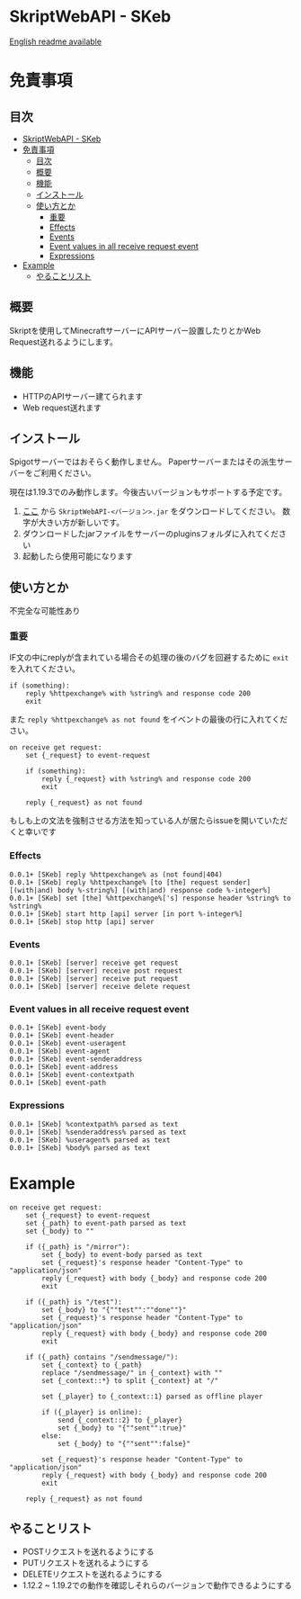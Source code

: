 # SkriptWebAPI - SKeb

[English readme available](/README.MD)

# 免責事項


## 目次

- [SkriptWebAPI - SKeb](#skriptwebapi---skeb)
- [免責事項](#免責事項)
  - [目次](#目次)
  - [概要](#概要)
  - [機能](#機能)
  - [インストール](#インストール)
  - [使い方とか](#使い方とか)
    - [重要](#重要)
    - [Effects](#effects)
    - [Events](#events)
    - [Event values in all receive request event](#event-values-in-all-receive-request-event)
    - [Expressions](#expressions)
- [Example](#example)
  - [やることリスト](#やることリスト)


## 概要

Skriptを使用してMinecraftサーバーにAPIサーバー設置したりとかWeb Request送れるようにします。

## 機能

- HTTPのAPIサーバー建てられます
- Web request送れます
## インストール

Spigotサーバーではおそらく動作しません。 Paperサーバーまたはその派生サーバーをご利用ください。

現在は1.19.3でのみ動作します。今後古いバージョンもサポートする予定です。

1. [ここ](https://github.com/faketunaPrivateCamp/SkriptWebAPI/releases) から `SkriptWebAPI-<バージョン>.jar` をダウンロードしてください。 数字が大きい方が新しいです。
2. ダウンロードしたjarファイルをサーバーのpluginsフォルダに入れてください
3. 起動したら使用可能になります

## 使い方とか

不完全な可能性あり

### 重要

IF文の中にreplyが含まれている場合その処理の後のバグを回避するために `exit` を入れてください。
```sk
if (something):
    reply %httpexchange% with %string% and response code 200
    exit
```

また `reply %httpexchange% as not found` をイベントの最後の行に入れてください。
```sk
on receive get request:
    set {_request} to event-request

    if (something):
        reply {_request} with %string% and response code 200
        exit
    
    reply {_request} as not found
```

もしも上の文法を強制させる方法を知っている人が居たらissueを開いていただくと幸いです


### Effects
```sk
0.0.1+ [SKeb] reply %httpexchange% as (not found|404)
0.0.1+ [SKeb] reply %httpexchange% [to [the] request sender] [(with|and) body %-string%] [(with|and) response code %-integer%]
0.0.1+ [SKeb] set [the] %httpexchange%['s] response header %string% to %string%
0.0.1+ [SKeb] start http [api] server [in port %-integer%]
0.0.1+ [SKeb] stop http [api] server
```

### Events
```sk
0.0.1+ [SKeb] [server] receive get request
0.0.1+ [SKeb] [server] receive post request
0.0.1+ [SKeb] [server] receive put request
0.0.1+ [SKeb] [server] receive delete request
```

### Event values in all receive request event
```sk
0.0.1+ [SKeb] event-body
0.0.1+ [SKeb] event-header
0.0.1+ [SKeb] event-useragent
0.0.1+ [SKeb] event-agent
0.0.1+ [SKeb] event-senderaddress
0.0.1+ [SKeb] event-address
0.0.1+ [SKeb] event-contextpath
0.0.1+ [SKeb] event-path
```

### Expressions
```sk
0.0.1+ [SKeb] %contextpath% parsed as text
0.0.1+ [SKeb] %senderaddress% parsed as text
0.0.1+ [SKeb] %useragent% parsed as text
0.0.1+ [SKeb] %body% parsed as text
```


# Example
```sk
on receive get request:
    set {_request} to event-request
    set {_path} to event-path parsed as text
    set {_body} to ""

    if ({_path} is "/mirror"):
        set {_body} to event-body parsed as text
        set {_request}'s response header "Content-Type" to "application/json"
        reply {_request} with body {_body} and response code 200
        exit
        
    if ({_path} is "/test"):
        set {_body} to "{""test"":""done""}"
        set {_request}'s response header "Content-Type" to "application/json"
        reply {_request} with body {_body} and response code 200
        exit

    if ({_path} contains "/sendmessage/"):
        set {_context} to {_path}
        replace "/sendmessage/" in {_context} with ""
        set {_context::*} to split {_context} at "/"

        set {_player} to {_context::1} parsed as offline player

        if ({_player} is online):
            send {_context::2} to {_player}
            set {_body} to "{""sent"":true}"
        else:
            set {_body} to "{""sent"":false}"
            
        set {_request}'s response header "Content-Type" to "application/json"
        reply {_request} with body {_body} and response code 200
        exit

    reply {_request} as not found
```

## やることリスト

- POSTリクエストを送れるようにする
- PUTリクエストを送れるようにする
- DELETEリクエストを送れるようにする
- 1.12.2 ~ 1.19.2での動作を確認しそれらのバージョンで動作できるようにする